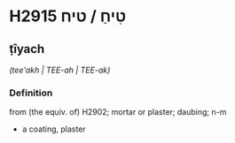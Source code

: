 # H2915 טִיחַ / טיח

## ṭîyach

_(tee'akh | TEE-ah | TEE-ak)_

### Definition

from (the equiv. of) H2902; mortar or plaster; daubing; n-m

- a coating, plaster
